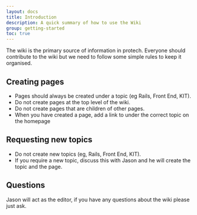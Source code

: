```yaml
---
layout: docs
title: Introduction
description: A quick summary of how to use the Wiki
group: getting-started
toc: true
---
```


The wiki is the primary source of information in protech. Everyone should contribute to the wiki but we need to follow some simple rules to keep it organised.

## Creating pages

* Pages should always be created under a topic (eg Rails, Front End, KIT).
* Do not create pages at the top level of the wiki.
* Do not create pages that are children of other pages.
* When you have created a page, add a link to under the correct topic on the homepage

## Requesting new topics

* Do not create new topics (eg, Rails, Front End, KIT).
* If you require a new topic, discuss this with Jason and he will create the topic and the page.

## Questions

Jason will act as the editor, if you have any questions about the wiki please just ask.